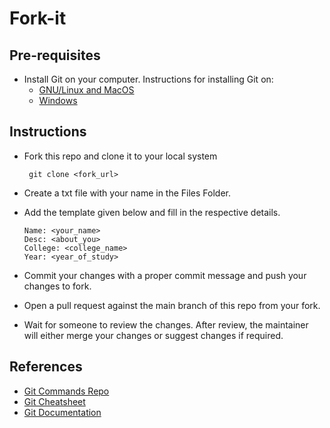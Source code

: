 # Fork-it

## Pre-requisites
- Install Git on your computer. Instructions for installing Git on:
  - [GNU/Linux and MacOS](https://git-scm.com/book/en/v2/Getting-Started-Installing-Git)
  - [Windows](https://phoenixnap.com/kb/how-to-install-git-windows)
## Instructions
- Fork this repo and clone it to your local system 

       git clone <fork_url>
- Create a txt file with your name in the Files Folder.
- Add the template given below and fill in the respective details.

      Name: <your_name>
      Desc: <about_you>
      College: <college_name>
      Year: <year_of_study>
      
- Commit your changes with a proper commit message and push your changes to fork.
- Open a pull request against the main branch of this repo from your fork.
- Wait for someone to review the changes. After review, the maintainer will either
  merge your changes or suggest changes if required. 
## References
- [Git Commands Repo](https://github.com/reenphygeorge/Git-Commands)
- [Git Cheatsheet](https://training.github.com/downloads/github-git-cheat-sheet/)
- [Git Documentation](https://git-scm.com/docs/)

